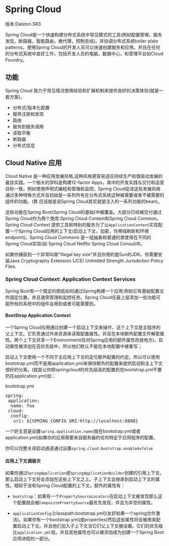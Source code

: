 # Spring Cloud

版本:Dalston.SR3

Spring Cloud是一个快速构建分布式系统中常见模式的工具(例如配置管理，服务发现，断路器，智能路由，微代理，控制总线)。并协调分布式系统boiler plate patterns。使用Spring Cloud的开发人员可以快速创建服务和应用。并且在任何的分布式系统中良好工作，包括开发人员的电脑，数据中心，和管理平台如Cloud Foundry。

## 功能

Spring Cloud 致力于常见情况使用经验和扩展机制来提供良好的决策体验(就是一套方案)。

- 分布式/版本化配置
- 服务注册和发现
- 路由
- 服务到服务调用
- 读取平衡
- 断路器
- 分布式信息

## Cloud Native 应用

Cloud Native 是一种应用发展风格,这种风格更容易适应持续生产和值驱动发展的最佳实践。一个相关的学科是构建12-factor Apps，其中的开发实践与交付和运营目标一致。例如使用声明式编程和管理和监控。Spring Cloud促进这些发展风格通过多种特殊方式并且初始是一系列所有在分布式系统这种被需要或者不被需要的组件的功能。(靠 应该就是说Spring Cloud其实就是注入的一系列功能的bean)。

这些功能在Spring Boot(Spring Cloud的基础)中被覆盖。大部分已经被交付通过Spring Cloud作为两个类库:Spring Cloud Context和Spring Cloud Common。Spring Cloud Context 提供工具和特别的服务为了让```ApplicationContext```实现配置一个Spring Cloud应用的上下文(启动上下文，加密，作用域刷新和环境endpoint)。Spring Cloud Commons 是一组抽象和普通的类使用在不同的Spring Cloud实现(如 Spring Cloud Netflix Spring Cloud Consul)中。

如果你捕获到一个异常叫做"Illegal key size"并且你用的是Sun的JDK，你需要安装Java Cryptography Extension (JCE) Unlimited Strength Jurisdiction Policy Files.

### Spring Cloud Context: Application Context Services

Spring Boot有一个既定的图纸如何通过Spring构建一个应用:例如它有基础配置文件固定位置。并且通常管理和监控任务。Spring Cloud在最上层添加一些功能可能所有的系统中的组件会用到或者可能需要到。

#### BootStrap Application Context

一个Spring Cloud应用通过创建一个启动上下文来操作，这个上下文是主程序的父上下文。它负责通过外来资源来读取配置属性。并且在本地额外配置文件解密属性。两个上下文共享一个Environment(任何Spring应用的额外属性存放地方)。启动属性被添加在高优先级中，所以他们默认不能在本地配置中被重写；

启动上下文使用一个不同于主应用上下文的定位额外配置的约定。所以可以使用bootstrap.yml而不是用application.yml来保持额外的配置来提供启动和主上下文很好的分离。(就是让你把springcloud的优先级高的配置扔在bootstrap.yml不要扔在application.yml)如：

bootstrap.yml
<pre>
spring:
 application:
  name: foo
 cloud:
  config:
   uri: ${SPRING_CONFIG_URI:http://localhost:8888}
</pre>

一个好主意是设置```spring.application.name```(放在bootstrap.yml或者application.yml)如果你的应用需要来自服务器的任何特定于应用程序的配置。

你可以完整关闭启动通道通过设置```spring.cloud.bootstrap.enabled=false```

#### 应用上下文调层次

如果你通过```SpringApplication```或```SpringApplicationBuilder```创建的引用上下文。那么启动上下文将会添加在这些上下文之上。子上下文会继承到启动上下文的属性。相较于没有Spring Cloud配置的上下文。额外的属性有：

- ```bootstrap```：如果有一个```PropertySourceLocators```在启动上下文被发现那么这个配置就会被```CompositeProertySource```最优先发现，并且为非空的属性。

- ```applicationConfig```:[classpath:bootstrap.yml]\(友好如果一个spring文件激活\)。如果你有一个bootstrap.yml(或properties)然后这些属性将会被用来配置启动上下文。并且他们加入子上下文当它们父上下文被设置。它们的优先级比```application.yml```低。并且其他属性也可以被添加成为创建一个Spring Boot 应用进程的一部分。

